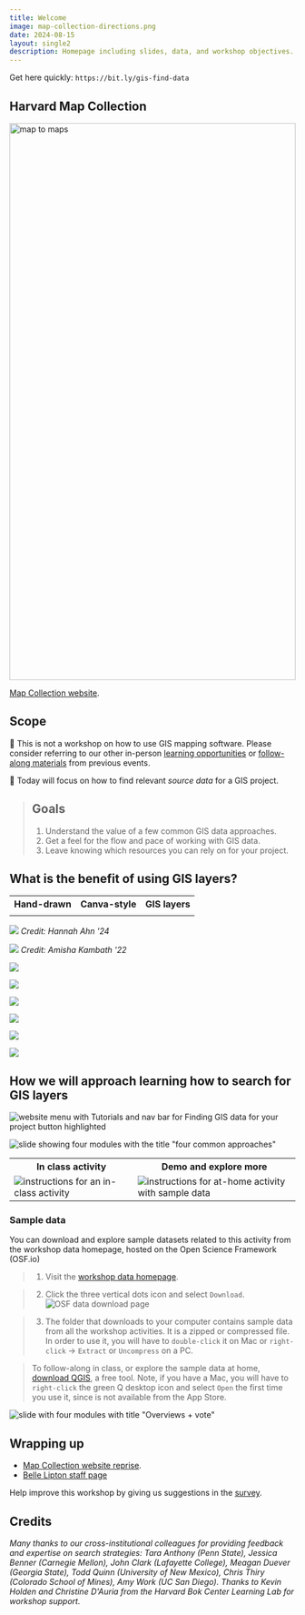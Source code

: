 ```yaml
---
title: Welcome
image: map-collection-directions.png
date: 2024-08-15
layout: single2
description: Homepage including slides, data, and workshop objectives.
---
```


Get here quickly: 
`https://bit.ly/gis-find-data`

## Harvard Map Collection

<img src="map-collection-directions.png" style="width:100%; max-height:70em;" alt="map to maps">

[Map Collection website](https://library.harvard.edu/libraries/harvard-map-collection). 


<div class="alert-success">
<h2>Scope</h2>

<p> 🚨 This is not a workshop on how to use GIS mapping software. Please consider referring to our other in-person <a href="https://libcal.library.harvard.edu/calendar/main?t=d&q=gis&cid=15049&cal=15049&inc=0">learning opportunities</a> or <a href = "https://mapping.share.library.harvard.edu/resources/workshops">follow-along materials</a> from previous events. </p>

<p>🚨 Today will focus on how to find relevant <em>source data</em> for a GIS project. </p>

</div>

> ## Goals
>
> 1. Understand the value of a few common GIS data approaches.
> 2. Get a feel for the flow and pace of working with GIS data.
> 3. Leave knowing which resources you can rely on for your project.

## What is the benefit of using GIS layers?

<table>
  <tr>
    <th>Hand-drawn</th>
    <th>Canva-style</th>
    <th>GIS layers</th>
  </tr>
  <tr>
    <td><img alt="" src="../media/hand-drawn.png"></td>
    <td><img alt="" src="../media/canva.png"></td>
    <td><img alt="" src="3.png"></td>
  </tr>
</table>


![](../media/hand-drawn.png)
*Credit: Hannah Ahn '24*


![](../media/canva.png)
*Credit: Amisha Kambath '22*


![](3.png)

![](4.png)

![](5.png)

![](6.png)

![](7.png)
 
![](8.png)


## How we will approach learning how to search for GIS layers

![website menu with Tutorials and nav bar for Finding GIS data for your project button highlighted](../media/wayfinding.png)

![slide showing four modules with the title "four common approaches"](../media/materials.png)

<table>
  <tr>
    <th>In class activity</th>
    <th>Demo and explore more</th>
  </tr>
  <tr>
    <td><img alt="instructions for an in-class activity" src="../media/in-class.png"></td>
    <td><img alt="instructions for at-home activity with sample data" src="../media/demo.gif"></td>
  </tr>
</table>


### Sample data
You can download and explore sample datasets related to this activity from the workshop data homepage, hosted on the Open Science Framework (OSF.io)
> 1. Visit the [workshop data homepage](https://osf.io/exnyg). 

> 2. Click the three vertical dots icon and select `Download`.
![OSF data download page](../media/download.png)

> 3. The folder that downloads to your computer contains sample data from all the workshop activities. It is a zipped or compressed file. In order to use it, you will have to `double-click` it on Mac or `right-click` → `Extract` or `Uncompress` on a PC. 

> To follow-along in class, or explore the sample data at home, [download QGIS](https://mapping.share.library.harvard.edu/tutorials/census-data-primer/download-software/), a free tool. Note, if you have a Mac, you will have to `right-click` the green Q desktop icon and select `Open` the first time you use it, since is not available from the App Store.

![slide with four modules with title "Overviews + vote"](../media/vote.png)


## Wrapping up

- [Map Collection website reprise](https://library.harvard.edu/libraries/harvard-map-collection).
- [Belle Lipton staff page](https://library.harvard.edu/staff/belle-lipton)

Help improve this workshop by giving us suggestions in the [survey](https://harvard.az1.qualtrics.com/jfe/form/SV_7aK1ea31ufbdR4O).

## Credits

*Many thanks to our cross-institutional colleagues for providing feedback and expertise on search strategies: Tara Anthony (Penn State), Jessica Benner (Carnegie Mellon), John Clark (Lafayette College), Meagan Duever (Georgia State), Todd Quinn (University of New Mexico), Chris Thiry (Colorado School of Mines), Amy Work (UC San Diego). Thanks to Kevin Holden and Christine D'Auria from the Harvard Bok Center Learning Lab for workshop support.*
